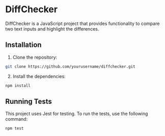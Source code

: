 # DiffChecker

DiffChecker is a JavaScript project that provides functionality to compare two text inputs and highlight the differences.

## Installation

1. Clone the repository:

```bash
git clone https://github.com/yourusername/diffchecker.git
```

2. Install the dependencies:

```bash
npm install
```

## Running Tests

This project uses Jest for testing. To run the tests, use the following command:

```bash
npm test
```
